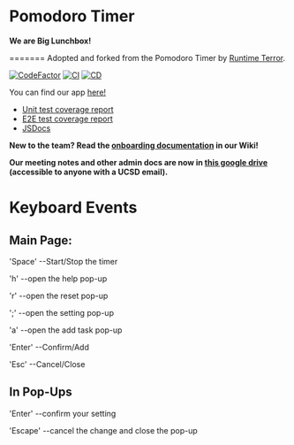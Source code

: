 # Pomodoro Timer

**We are Big Lunchbox!**

=======
Adopted and forked from the Pomodoro Timer by [Runtime Terror](https://github.com/Jackie1342/cse110-w21-group13).

[![CodeFactor](https://www.codefactor.io/repository/github/kat066/biglunchbox-pomodoro/badge?s=60ed377b2b1538342690c2bba4151269aedbbc86)](https://www.codefactor.io/repository/github/kat066/biglunchbox-pomodoro)
[![CI](https://github.com/kat066/biglunchbox-pomodoro/actions/workflows/integrate.yml/badge.svg)](https://github.com/kat066/biglunchbox-pomodoro/actions/workflows/integrate.yml)
[![CD](https://github.com/kat066/biglunchbox-pomodoro/actions/workflows/deploy.yml/badge.svg)](https://github.com/kat066/biglunchbox-pomodoro/actions/workflows/deploy.yml)

You can find our app [here!](https://kat066.github.io/biglunchbox-pomodoro/)
* [Unit test coverage report](https://kat066.github.io/biglunchbox-pomodoro/coverage/jest/lcov-report)
* [E2E test coverage report](https://kat066.github.io/biglunchbox-pomodoro/coverage/cypress/lcov-report)
* [JSDocs](https://kat066.github.io/biglunchbox-pomodoro/docs/)

**New to the team? Read the [onboarding documentation](https://github.com/kat066/biglunchbox-pomodoro/wiki/Onboarding) in our Wiki!**

**Our meeting notes and other admin docs are now in [this google drive](https://drive.google.com/drive/folders/119w_38hggwadXYFvF0a3qDRQCiQhyodu?usp=sharing) (accessible to anyone with a UCSD email).**

# Keyboard Events

## Main Page:

'Space' --Start/Stop the timer

'h'     --open the help pop-up

'r'     --open the reset pop-up

';'     --open the setting pop-up

'a'     --open the add task pop-up

'Enter' --Confirm/Add

'Esc'   --Cancel/Close

## In Pop-Ups

'Enter' --confirm your setting

'Escape' --cancel the change and close the pop-up